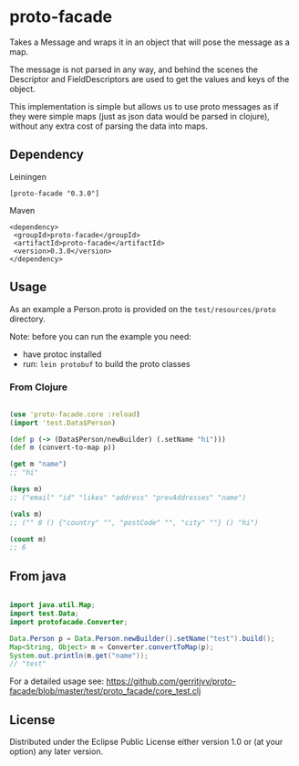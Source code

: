 # proto-facade

Takes a Message and wraps it in an object that will pose the message as a map.

The message is not parsed in any way, and behind the scenes the Descriptor and FieldDescriptors are used to get the values and keys of the object.

This implementation is simple but allows us to use proto messages as if they were simple maps (just as json data would be parsed in clojure), without
any extra cost of parsing the data into maps.


## Dependency

Leiningen

```[proto-facade "0.3.0"]```


Maven

```
<dependency>
 <groupId>proto-facade</groupId>
 <artifactId>proto-facade</artifactId>
 <version>0.3.0</version>
</dependency>
```

## Usage

As an example a Person.proto is provided on the ```test/resources/proto``` directory.

Note: before you can run the example you need:

* have protoc installed 
* run: ```lein protobuf``` to build the proto classes
 
 
### From Clojure

```clojure

(use 'proto-facade.core :reload)
(import 'test.Data$Person)

(def p (-> (Data$Person/newBuilder) (.setName "hi")))
(def m (convert-to-map p))

(get m "name")
;; "hi"

(keys m)
;; ("email" "id" "likes" "address" "prevAddresses" "name")

(vals m)
;; ("" 0 () {"country" "", "postCode" "", "city" ""} () "hi")

(count m)
;; 6

```

## From java

```java

import java.util.Map;
import test.Data;
import protofacade.Converter;

Data.Person p = Data.Person.newBuilder().setName("test").build();
Map<String, Object> m = Converter.convertToMap(p);
System.out.println(m.get("name"));
// "test"		

```

For a detailed usage see: https://github.com/gerritjvv/proto-facade/blob/master/test/proto_facade/core_test.clj

## License

Distributed under the Eclipse Public License either version 1.0 or (at
your option) any later version.
